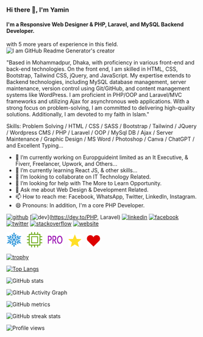 ### Hi there 👋, I'm Yamin
#### I'm a Responsive Web Designer & PHP, Laravel, and MySQL Backend Developer.
with 5 more years of experience in this field.
![I am GitHub Readme Generator's creator](https://scontent.fdac24-1.fna.fbcdn.net/v/t39.30808-6/482214876_1138416928031428_4728954175476207425_n.jpg?stp=dst-jpg_s960x960_tt6&_nc_cat=110&ccb=1-7&_nc_sid=cc71e4&_nc_eui2=AeFWuZ5Bsj2GnM21Beem2aNYorGCK19MvmWisYIrX0y-ZR04clNKAN_IQ2861qA8D5j68ONBf0cwKi6odmwZa_fe&_nc_ohc=ZPD2kTy5uJsQ7kNvwEyZCKC&_nc_oc=AdkRJE-qbgqh133FngjHAn4VsLY-hL4HnvUNziWmBIHUT7K25rGT2lx0-4K0vMBGSAM&_nc_zt=23&_nc_ht=scontent.fdac24-1.fna&_nc_gid=uZhQtk6CobRRVCIY57lHPg&oh=00_AfGBtLOUpkYth7yBsgfC3JfNz8P3romyoKBGH72fqi05Ug&oe=67FC92F4)

"Based in Mohammadpur, Dhaka, with proficiency in various front-end and back-end technologies. On the front end, I am skilled in HTML, CSS, Bootstrap, Tailwind CSS, jQuery, and JavaScript. My expertise extends to Backend technologies, including MySQL database management, server maintenance, version control using Git/GitHub, and content management systems like WordPress. I am proficient in PHP/OOP and Laravel/MVC frameworks and utilizing Ajax for asynchronous web applications. With a strong focus on problem-solving, I am committed to delivering high-quality solutions. Additionally, I am devoted to my faith in Islam."

Skills: Problem Solving / HTML / CSS / SASS / Bootstrap / Tailwind / JQuery / Wordpress CMS / PHP / Laravel / OOP / MySql DB / Ajax / Server Maintenance / Graphic Design / MS Word / Photoshop / Canva / ChatGPT / and Excellent Typing...

- 🔭 I’m currently working on Europguideint limited as an It Executive, & Fiverr, Freelancer, Upwork, and Others...
- 🌱 I’m currently learning React JS, & other skills... 
- 👯 I’m looking to collaborate on IT Technology Related. 
- 🤔 I’m looking for help with The More to Learn Opportunity.   
- 💬 Ask me about Web Design & Development Related. 
- 📫 How to reach me: Facebook, WhatsApp, Twitter, LinkedIn, Instagram.  
- 😄 Pronouns: In addition, I'm a core PHP Developer. 


[<img src='https://cdn.jsdelivr.net/npm/simple-icons@3.0.1/icons/github.svg' alt='github' height='40'>](https://github.com/activeyamin)  [<img src='https://cdn.jsdelivr.net/npm/simple-icons@3.0.1/icons/dev-dot-to.svg' alt='dev' height='40'>](https://dev.to/PHP, Laravel)  [<img src='https://cdn.jsdelivr.net/npm/simple-icons@3.0.1/icons/linkedin.svg' alt='linkedin' height='40'>](https://www.linkedin.com/in/https://www.linkedin.com/in/md-yamin-mia-98a294214//)  [<img src='https://cdn.jsdelivr.net/npm/simple-icons@3.0.1/icons/facebook.svg' alt='facebook' height='40'>](https://www.facebook.com/https://www.facebook.com/fullstackdeveloperyamin)  [<img src='https://cdn.jsdelivr.net/npm/simple-icons@3.0.1/icons/twitter.svg' alt='twitter' height='40'>](https://twitter.com/https://twitter.com/FDYaminMia)  [<img src='https://cdn.jsdelivr.net/npm/simple-icons@3.0.1/icons/stackoverflow.svg' alt='stackoverflow' height='40'>](https://stackoverflow.com/users/https://stackoverflow.com/users/edit/19706354)  [<img src='https://cdn.jsdelivr.net/npm/simple-icons@3.0.1/icons/icloud.svg' alt='website' height='40'>](https://activeyamin.github.io/Hookha/)  

[<a href='https://archiveprogram.github.com/'><img src='https://raw.githubusercontent.com/acervenky/animated-github-badges/master/assets/acbadge.gif' width='40' height='40'></a> <a href='https://docs.github.com/en/developers'><img src='https://raw.githubusercontent.com/acervenky/animated-github-badges/master/assets/devbadge.gif' width='40' height='40'></a> <a href='https://github.com/pricing'><img src='https://raw.githubusercontent.com/acervenky/animated-github-badges/master/assets/pro.gif' width='40' height='40'></a> <a href='https://stars.github.com/'><img src='https://raw.githubusercontent.com/acervenky/animated-github-badges/master/assets/starbadge.gif' width='35' height='35'></a> <a href='https://docs.github.com/en/github/supporting-the-open-source-community-with-github-sponsors'><img src='https://raw.githubusercontent.com/acervenky/animated-github-badges/master/assets/sponsorbadge.gif' width='35' height='35'></a> ](https://pixabay.com/photos/laptop-notebook-cellphone-computer-1839876/)

[![trophy](https://github-profile-trophy.vercel.app/?username=activeyamin)](https://github.com/ryo-ma/github-profile-trophy)

[![Top Langs](https://github-readme-stats.vercel.app/api/top-langs/?username=activeyamin)](https://github.com/anuraghazra/github-readme-stats)

![GitHub stats](https://github-readme-stats.vercel.app/api?username=activeyamin&show_icons=true&count_private=true)  

![GitHub Activity Graph](https://activity-graph.herokuapp.com/graph?username=activeyamin)  

![GitHub metrics](https://metrics.lecoq.io/activeyamin)  

![GitHub streak stats](https://github-readme-streak-stats.herokuapp.com/?user=activeyamin)  

![Profile views](https://gpvc.arturio.dev/activeyamin)  
